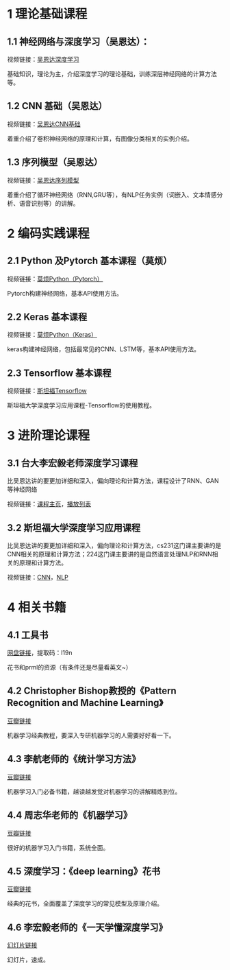 

# 1 理论基础课程

## 1.1 神经网络与深度学习（吴恩达）：

视频链接：[吴恩达深度学习](https://mooc.study.163.com/course/2001281002?_trace_c_p_k2_=77c31d02eb4f46acb4f8467beed49145#/info)

基础知识，理论为主，介绍深度学习的理论基础，训练深层神经网络的计算方法等。

 

## 1.2 CNN 基础（吴恩达）

视频链接：[吴恩达CNN基础](https://mooc.study.163.com/course/2001281004?_trace_c_p_k2_=0003c77b8bd54aaab4ac3112afb85b26#/info)

着重介绍了卷积神经网络的原理和计算，有图像分类相关的实例介绍。

 

## 1.3 序列模型（吴恩达）

视频链接：[吴恩达序列模型](https://mooc.study.163.com/course/2001280005?_trace_c_p_k2_=c310a26ad99e41af8fcb6ef885911abc#/info)

着重介绍了循环神经网络（RNN,GRU等），有NLP任务实例（词嵌入、文本情感分析、语音识别等）的讲解。

 

# 2 编码实践课程

## 2.1 Python 及Pytorch 基本课程（莫烦）

视频链接：[莫烦Python（Pytorch）](https://mofanpy.com/tutorials/machine-learning/torch/)

Pytorch构建神经网络，基本API使用方法。

 

## 2.2 Keras 基本课程

视频链接：[莫烦Python（Keras）](https://mofanpy.com/tutorials/machine-learning/keras/)

keras构建神经网络，包括最常见的CNN、LSTM等，基本API使用方法。

 

## 2.3 Tensorflow 基本课程

视频链接：[斯坦福Tensorflow](http://web.stanford.edu/class/cs20si/index.html)

斯坦福大学深度学习应用课程-Tensorflow的使用教程。

 

# 3 进阶理论课程

## 3.1 台大李宏毅老师深度学习课程

比吴恩达讲的要更加详细和深入，偏向理论和计算方法，课程设计了RNN、GAN等神经网络

视频链接：[课程主页](http://speech.ee.ntu.edu.tw/~tlkagk/courses_MLDS17.html)，[播放列表](https://www.bilibili.com/video/av9770302/)

 

## 3.2 斯坦福大学深度学习应用课程

比吴恩达讲的要更加详细和深入，偏向理论和计算方法，cs231这门课主要讲的是CNN相关的原理和计算方法；224这门课主要讲的是自然语言处理NLP和RNN相关的原理和计算方法。

视频链接：[CNN](http://cs231n.stanford.edu/)，[NLP](http://web.stanford.edu/class/cs224n/)

 

# 4 相关书籍

## 4.1 工具书

[网盘链接](https://pan.baidu.com/s/13Je-yVu74lv6dUnsKenCNw)，提取码：l19n 

花书和prml的资源（有条件还是尽量看英文~）

 

## 4.2 Christopher Bishop教授的《Pattern Recognition and Machine Learning》

[豆瓣链接](https://book.douban.com/subject/2061116/)

机器学习经典教程，要深入专研机器学习的人需要好好看一下。

 

## 4.3 李航老师的《统计学习方法》

[豆瓣链接](https://book.douban.com/subject/10590856/)

机器学习入门必备书籍，越读越发觉对机器学习的讲解精炼到位。

 

## 4.4 周志华老师的《机器学习》

[豆瓣链接](https://book.douban.com/subject/26708119/)

很好的机器学习入门书籍，系统全面。

 

## 4.5 深度学习：《deep learning》花书

[豆瓣链接](https://book.douban.com/subject/26883982/)

 经典的花书，全面覆盖了深度学习的常见模型及原理介绍。



## 4.6 李宏毅老师的《一天学懂深度学习》

[幻灯片链接](https://www.slideshare.net/tw_dsconf/ss-62245351?qid=108adce3-2c3d-4758-a830-95d0a57e46bc&v=&b=&from_search=3)

幻灯片，速成。

 